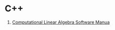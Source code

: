 # C++

1. [Computational Linear Algebra Software Manua](https://lsdroubay.github.io/C/softwaremanual/SM)
